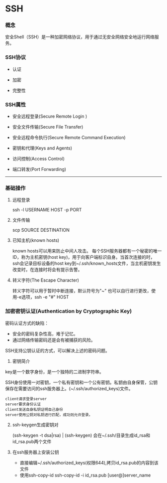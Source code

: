# SSH

### 概念

安全Shell（SSH）是一种加密网络协议，用于通过无安全网络安全地运行网络服务。

### SSH协议

* 认证

* 加密

* 完整性

### SSH属性

* 安全远程登录(Secure Remote Login )

* 安全文件传输(Secure File Transfer)

* 安全远程命令执行(Secure Remote Command Execution)

* 密钥和代理(Keys and Agents)

* 访问控制(Access Control)

* 端口转发(Port Forwarding)

***

### 基础操作

1. 远程登录

    ssh -l USERNAME HOST -p PORT

2. 文件传输

    scp SOURCE DESTINATION

3. 已知主机(known hosts)

    known hosts可以用来防止中间人攻击。
    每个SSH服务器都有一个秘密的唯一ID，称为主机密钥(host key)，用于向客户端标识自身。当首次连接的时，ssh会记录目标设备的host key到~/.ssh/known_hosts文件，当主机密钥发生改变时，在连接时将会有提示告警。

4. 转义字符(The Escape Character)

    转义字符可以用于暂时中断连接，默认符号为"~"
    也可以自行进行更改，使用-e选项，ssh -e "#" HOST


### 加密密钥认证(Authentication by Cryptographic Key)

密码认证方式的缺陷：
    
* 安全的密码复杂性高，难于记忆。
* 通过网络传输密码还是会有被捕获的风险。

SSH支持公钥认证的方式，可以解决上述的密码问题。

1. 密钥简介

key是一个数字身份，是一个独特的二进制字符串。

SSH身份使用一对密钥，一个私有密钥和一个公有密钥。私钥由自身保管，公钥保存在需要访问的ssh服务器上。(~/.ssh/authorized_keys)文件。

    client请求登录server
    server要求身份认证
    client发送自身私钥证明自己身份
    server使用公钥对私钥进行匹配，成功则允许登录。


2. ssh-keygen生成密钥对

    (ssh-keygen -t dsa|rsa) | (ssh-keygen)
    会在~/.ssh/目录生成id_rsa和id_rsa.pub两个文件 

3. 在ssh服务器上安装公钥

    * 直接编辑~/.ssh/authorized_keys(权限644),拷贝id_rsa.pub的内容到该文件
    * 使用ssh-copy-id 
        ssh-copy-id -i id_rsa.pub [user@]server_name














